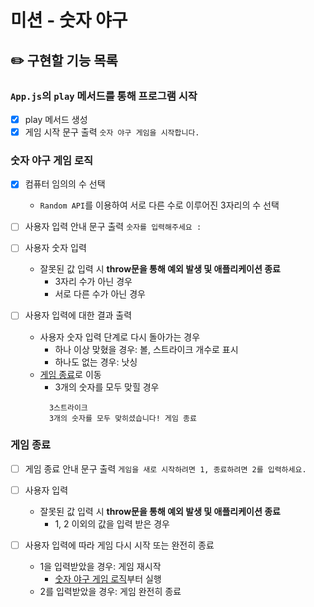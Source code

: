 # 미션 - 숫자 야구

## ✏️ 구현할 기능 목록

### `App.js`의 `play` 메서드를 통해 프로그램 시작

- [x] play 메서드 생성
- [x] 게임 시작 문구 출력 `숫자 야구 게임을 시작합니다.`

### 숫자 야구 게임 로직

- [x] 컴퓨터 임의의 수 선택

  - `Random API`를 이용하여 서로 다른 수로 이루어진 3자리의 수 선택

- [ ] 사용자 입력 안내 문구 출력 `숫자를 입력해주세요 :`

- [ ] 사용자 숫자 입력

  - 잘못된 값 입력 시 **throw문을 통해 예외 발생 및 애플리케이션 종료**
    - 3자리 수가 아닌 경우
    - 서로 다른 수가 아닌 경우

- [ ] 사용자 입력에 대한 결과 출력
  - 사용자 숫자 입력 단계로 다시 돌아가는 경우
    - 하나 이상 맞혔을 경우: 볼, 스트라이크 개수로 표시
    - 하나도 없는 경우: 낫싱
  - [게임 종료](#게임-종료)로 이동
    - 3개의 숫자를 모두 맞힐 경우
    ```
      3스트라이크
      3개의 숫자를 모두 맞히셨습니다! 게임 종료
    ```

### 게임 종료

- [ ] 게임 종료 안내 문구 출력 `게임을 새로 시작하려면 1, 종료하려면 2를 입력하세요.`
- [ ] 사용자 입력

  - 잘못된 값 입력 시 **throw문을 통해 예외 발생 및 애플리케이션 종료**<br>
    - 1, 2 이외의 값을 입력 받은 경우

- [ ] 사용자 입력에 따라 게임 다시 시작 또는 완전히 종료
  - 1을 입력받았을 경우: 게임 재시작
    - [숫자 야구 게임 로직](#숫자-야구-게임-로직)부터 실행
  - 2를 입력받았을 경우: 게임 완전히 종료
